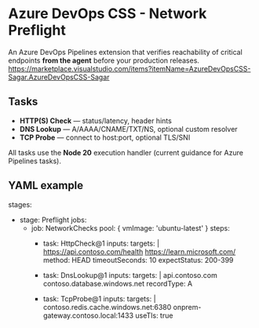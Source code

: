 
# Azure DevOps CSS - Network Preflight

An Azure DevOps Pipelines extension that verifies reachability of critical endpoints **from the agent** before your production releases.
https://marketplace.visualstudio.com/items?itemName=AzureDevOpsCSS-Sagar.AzureDevOpsCSS-Sagar

## Tasks
- **HTTP(S) Check** — status/latency, header hints
- **DNS Lookup** — A/AAAA/CNAME/TXT/NS, optional custom resolver
- **TCP Probe** — connect to host:port, optional TLS/SNI

All tasks use the **Node 20** execution handler (current guidance for Azure Pipelines tasks).  

## YAML example

stages:
- stage: Preflight
  jobs:
  - job: NetworkChecks
    pool: { vmImage: 'ubuntu-latest' }
    steps:
    - task: HttpCheck@1
      inputs:
        targets: |
          https://api.contoso.com/health
          https://learn.microsoft.com/
        method: HEAD
        timeoutSeconds: 10
        expectStatus: 200-399

    - task: DnsLookup@1
      inputs:
        targets: |
          api.contoso.com
          contoso.database.windows.net
        recordType: A

    - task: TcpProbe@1
      inputs:
        targets: |
          contoso.redis.cache.windows.net:6380
          onprem-gateway.contoso.local:1433
        useTls: true
